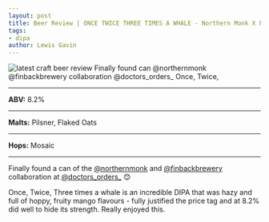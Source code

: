 ```yaml
---
layout: post
title: Beer Review | ONCE TWICE THREE TIMES A WHALE - Northern Monk X Finback
tags:
- dipa
author: Lewis Gavin
---
```


![latest craft beer review Finally found can  @northernmonk @finbackbrewery collaboration @doctors_orders_ Once, Twice,](https://www.lewisgavin.co.uk/beermeupplease/images/2018-10-30-beer-review-finally-found-can-@northernmonk-@finbackbrewery-collaboration-@doctors_orders_-once-twice.png)

***
**ABV:** 8.2%

***
**Malts:** Pilsner, Flaked Oats

***
**Hops:** Mosaic

***

Finally found a can of the [@northernmonk](https://instagram.com/northernmonk) and [@finbackbrewery](https://instagram.com/finbackbrewery) collaboration at [@doctors_orders_](https://instagram.com/doctors_orders_) 😊

Once, Twice, Three times a whale is an incredible DIPA that was hazy and full of hoppy, fruity mango flavours - fully justified the price tag and at 8.2% did well to hide its strength. Really enjoyed this.

